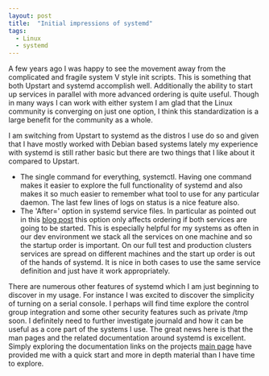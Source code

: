 ```yaml
---
layout: post
title:  "Initial impressions of systemd"
tags:
  - Linux
  - systemd
---
```


A few years ago I was happy to see the movement away from the complicated and fragile system V style init scripts. This is something
that both Upstart and systemd accomplish well. Additionally the ability to start up services in parallel with more advanced ordering is quite useful.
Though in many ways I can work with either system I am glad that the Linux community is converging on just one option, I think this standardization
is a large benefit for the community as a whole.

I am switching from Upstart to systemd as the distros I use do so and given that I have mostly worked with Debian based systems lately my experience with
systemd is still rather basic but there are two things that I like about it compared to Upstart.

- The single command for everything, systemctl. Having one command makes it easier to explore the full functionality of systemd and also
  makes it so much easier to remember what tool to use for any particular daemon. The last few lines of logs on status is a nice feature also.
- The 'After=' option in systemd service files. In particular as pointed out in this [blog post](http://0pointer.de/blog/projects/systemd-for-admins-3.html)
  this option only affects ordering if both services are going to be started. This is especially helpful for my systems as often in our dev
  environment we stack all the services on one machine and so the startup order is important. On our full test and production clusters services are spread
  on different machines and the start up order is out of the hands of systemd. It is nice in both cases to use the same service definition and just have
  it work appropriately.

There are numerous other features of systemd which I am just beginning to discover in my usage. For instance I was excited to discover the simplicity of turning
on a serial console. I perhaps will find time explore the control group integration and some other security features such as private /tmp soon. I definitely need
to further investigate journald and how it can be useful as a core part of the systems I use. The great news here is that the man pages and the related documentation
around systemd is excellent. Simply exploring the documentation links on the projects [main page](http://www.freedesktop.org/wiki/Software/systemd/) have provided
me with a quick start and more in depth material than I have time to explore.
